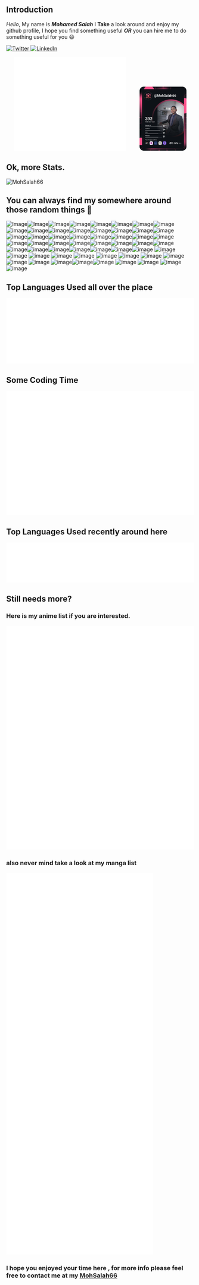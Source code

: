 ## Introduction

_Hello_,
My name is **_Mohamed Salah_** I **Take** a look around and enjoy my github profile, I hope you find something useful **_OR_** you can hire me to do something useful for you :smile:

<div>
  <a href="https://twitter.com/mohSalah66">
    <img
      src="https://img.shields.io/twitter/follow/omBratteng?label=Twitter&logo=twitter&style=flat-square&color=1da1f2&logoColor=ffffff"
      alt="Twitter"
    />
  </a>
  <a href="https://github.com/mohSalah66">
    <img
      src="https://img.shields.io/static/v1?logo=linkedin&style=flat-square&color=0072b1&label=LinkedIn&message=%E2%98%86"
      alt="LinkedIn"
    />
  </a>
</div>

<p align="center">
  <img alt="Profile Overview" src="https://raw.githubusercontent.com/mohSalah66/mohSalah66/master/res/mohsalah66.profile.overview.svg" width="60%">
&nbsp; &nbsp; &nbsp; &nbsp;
  <img alt="Statistics" src="https://raw.githubusercontent.com/mohSalah66/mohSalah66/master/res/mohsalah66.devcard.svg" width="25%">
</p>

## Ok, more Stats.

![MohSalah66](https://github-readme-stats.vercel.app/api?username=mohsalah66&theme=radical&show_icons=true&include_all_commits=true&count_private=true)


## You can always find my somewhere around those random things :superhero:

![Image](https://img.shields.io/badge/Medium-12100E?style=for-the-badge&logo=medium&logoColor=white)![Image](https://img.shields.io/badge/Medium-12100E?style=for-the-badge&logo=medium&logoColor=white)![Image](https://img.shields.io/badge/Bitcoin-000000?style=for-the-badge&logo=bitcoin&logoColor=white)![image](https://img.shields.io/badge/Ethereum-3C3C3D?style=for-the-badge&logo=Ethereum&logoColor=white)![image](https://img.shields.io/badge/MySQL-005C84?style=for-the-badge&logo=mysql&logoColor=white)![image](https://img.shields.io/badge/PostgreSQL-316192?style=for-the-badge&logo=postgresql&logoColor=white)![image](https://img.shields.io/badge/redis-%23DD0031.svg?&style=for-the-badge&logo=redis&logoColor=white)![image](https://img.shields.io/badge/MongoDB-4EA94B?style=for-the-badge&logo=mongodb&logoColor=white)![image](https://img.shields.io/badge/Adobe%20XD-470137?style=for-the-badge&logo=Adobe%20XD&logoColor=#FF61F6)![image](https://img.shields.io/badge/Codecademy-FFF0E5?style=for-the-badge&logo=codecademy&logoColor=303347)![image](https://img.shields.io/badge/Aiqfome-7A1FA2?style=for-the-badge&logo=aiqfome&logoColor=white)![image](https://img.shields.io/badge/Grab-00B14F?style=for-the-badge&logo=grab&logoColor=white)![image](https://img.shields.io/badge/.NET-512BD4?style=for-the-badge&logo=dotnet&logoColor=white)![image](https://img.shields.io/badge/Angular-DD0031?style=for-the-badge&logo=angular&logoColor=white)![image](https://img.shields.io/badge/Apache-D22128?style=for-the-badge&logo=Apache&logoColor=white)![image](https://img.shields.io/badge/Babel-F9DC3E?style=for-the-badge&logo=babel&logoColor=white)![image](https://img.shields.io/badge/Bootstrap-563D7C?style=for-the-badge&logo=bootstrap&logoColor=white)![image](https://img.shields.io/badge/Docker-2CA5E0?style=for-the-badge&logo=docker&logoColor=white)![image](https://img.shields.io/badge/Django-092E20?style=for-the-badge&logo=django&logoColor=green)![image](https://img.shields.io/badge/Flask-000000?style=for-the-badge&logo=flask&logoColor=white)![image](https://img.shields.io/badge/gradle-02303A?style=for-the-badge&logo=gradle&logoColor=white)![image](https://img.shields.io/badge/Gulp-CF4647?style=for-the-badge&logo=gulp&logoColor=white)![image](https://img.shields.io/badge/Jest-C21325?style=for-the-badge&logo=jest&logoColor=white)![image](https://img.shields.io/badge/JWT-000000?style=for-the-badge&logo=JSON%20web%20tokens&logoColor=white)![image](https://img.shields.io/badge/kubernetes-326ce5.svg?&style=for-the-badge&logo=kubernetes&logoColor=white)![image](https://img.shields.io/badge/Laravel-FF2D20?style=for-the-badge&logo=laravel&logoColor=white)![image](https://img.shields.io/badge/Nginx-009639?style=for-the-badge&logo=nginx&logoColor=white)![image](https://img.shields.io/badge/Microsoft-666666?style=for-the-badge&logo=microsoft&logoColor=white)![image](https://img.shields.io/badge/Node.js-339933?style=for-the-badge&logo=nodedotjs&logoColor=white)![image](https://img.shields.io/badge/npm-CB3837?style=for-the-badge&logo=npm&logoColor=white)![image](https://img.shields.io/badge/NuGet-004880?style=for-the-badge&logo=nuget&logoColor=white)![image](https://img.shields.io/badge/Android_Studio-3DDC84?style=for-the-badge&logo=android-studio&logoColor=white)![image](https://img.shields.io/badge/Visual_Studio-5C2D91?style=for-the-badge&logo=visual%20studio&logoColor=white)![image](https://img.shields.io/badge/Visual_Studio_Code-0078D4?style=for-the-badge&logo=visual%20studio%20code&logoColor=white)![image](https://img.shields.io/badge/C%23-239120?style=for-the-badge&logo=c-sharp&logoColor=white)![image](https://img.shields.io/badge/Dart-0175C2?style=for-the-badge&logo=dart&logoColor=white)![image](https://img.shields.io/badge/Java-ED8B00?style=for-the-badge&logo=java&logoColor=white)![image](https://img.shields.io/badge/Go-00ADD8?style=for-the-badge&logo=go&logoColor=white)![image](https://img.shields.io/badge/JavaScript-323330?style=for-the-badge&logo=javascript&logoColor=F7DF1E) ![image](https://img.shields.io/badge/Microsoft_Edge-0078D7?style=for-the-badge&logo=Microsoft-edge&logoColor=white)![image](https://img.shields.io/badge/windows%20terminal-4D4D4D?style=for-the-badge&logo=windows%20terminal&logoColor=white)
![image](https://img.shields.io/badge/GIT-E44C30?style=for-the-badge&logo=git&logoColor=white)
![image](https://img.shields.io/badge/YouTube-FF0000?style=for-the-badge&logo=youtube&logoColor=white)
![image](https://img.shields.io/badge/SoundCloud-FF3300?style=for-the-badge&logo=soundcloud&logoColor=white)
![image](https://img.shields.io/badge/Twitter-1DA1F2?style=for-the-badge&logo=twitter&logoColor=white)
![image](https://img.shields.io/badge/Reddit-FF4500?style=for-the-badge&logo=reddit&logoColor=white)
![image](https://img.shields.io/badge/GitHub-100000?style=for-the-badge&logo=github&logoColor=white)
![image](https://img.shields.io/badge/Raspberry%20Pi-A22846?style=for-the-badge&logo=Raspberry%20Pi&logoColor=white)
![image](https://img.shields.io/badge/Windows_95-008080?style=for-the-badge&logo=windows-95&logoColor=white)
![image](https://img.shields.io/badge/Ubuntu-E95420?style=for-the-badge&logo=ubuntu&logoColor=white)
![image](https://img.shields.io/badge/Linux-FCC624?style=for-the-badge&logo=linux&logoColor=black)![image](https://img.shields.io/badge/Debian-A81D33?style=for-the-badge&logo=debian&logoColor=white)![image](https://img.shields.io/badge/Flutter-02569B?style=for-the-badge&logo=flutter&logoColor=white)
![image](https://img.shields.io/badge/Kotlin-0095D5?&style=for-the-badge&logo=kotlin&logoColor=white)
![image](https://img.shields.io/badge/TypeScript-007ACC?style=for-the-badge&logo=typescript&logoColor=white)
![image](https://img.shields.io/badge/Python-FFD43B?style=for-the-badge&logo=python&logoColor=blue)
![image](https://img.shields.io/badge/PHP-777BB4?style=for-the-badge&logo=php&logoColor=white)

## Top Languages Used all over the place

![Metrics](/res/mohsalah66.languages.details.svg)

## Some Coding Time

![Metrics](/res/mohsalah66.habits.charts.svg)

## Top Languages Used recently around here

![Metrics](/res/mohsalah66.languages.recent.svg)

## Still needs more?

### Here is my anime list if you are interested.

![Metrics](/res/mohsalah66.anilist.svg)

### also never mind take a look at my manga list

![Metrics](/res/mohsalah66.anilist.manga.svg)

### I hope you enjoyed your time here , for more info please feel free to contact me at my [MohSalah66](https://mohsalah.net)
